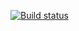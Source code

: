 [![Build status](https://ci.appveyor.com/api/projects/status/ek1j6558d42k2abr?svg=true)](https://ci.appveyor.com/project/ns-morozova/animation-and-css)